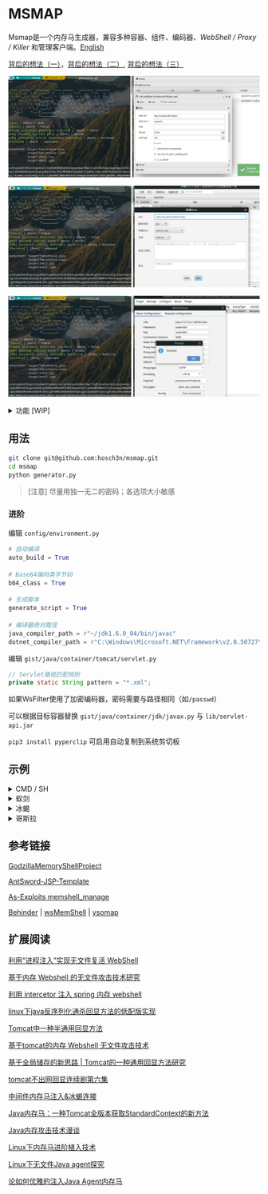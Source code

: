 # MSMAP

Msmap是一个内存马生成器，兼容多种容器、组件、编码器、*WebShell / Proxy / Killer* 和管理客户端。[English](README.md)

[背后的想法（一）](https://hosch3n.github.io/2022/08/08/Msmap%E5%86%85%E5%AD%98%E9%A9%AC%E7%94%9F%E6%88%90%E6%A1%86%E6%9E%B6%EF%BC%88%E4%B8%80%EF%BC%89/)，[背后的想法（二）](https://hosch3n.github.io/2022/08/09/Msmap%E5%86%85%E5%AD%98%E9%A9%AC%E7%94%9F%E6%88%90%E6%A1%86%E6%9E%B6%EF%BC%88%E4%BA%8C%EF%BC%89/), [背后的想法（三）](https://hosch3n.github.io/2022/10/29/Msmap%E5%86%85%E5%AD%98%E9%A9%AC%E7%94%9F%E6%88%90%E6%A1%86%E6%9E%B6%EF%BC%88%E4%B8%89%EF%BC%89/)

![](img/a.png)

![](img/b.png)

![](img/c.png)

<details>
<summary>功能 [WIP]</summary>

### Function

- [x] 动态菜单
- [x] 自动编译
- [x] 生成脚本
- [ ] 精简模式
- [ ] 图形界面

### Container

- Java
  - [x] Tomcat7
  - [x] Tomcat8
  - [x] Tomcat9
  - [x] Tomcat10
  - [ ] Resin3
  - [x] Resin4
  - [ ] WebSphere
  - [ ] GlassFish
  - [ ] WebLogic
  - [ ] JBoss
  - [x] Spring*
  - [ ] Netty
  - [x] JVM*
- .NET
  - [ ] IIS
- PHP
- Python

*：SpringHandler仅支持JDK8+

*：默认支持`Linux Tomcat 8/9`，可以根据进阶指南适配更多版本

### WebShell / Proxy / Killer

- WebShell
  - [x] CMD / SH
  - [x] AntSword
  - [x] JSPJS
  - [x] Behinder
  - [x] Godzilla

- *没有模块化的必要*

~~Proxy: Neo-reGeorg, wsproxy~~

~~Killer: java-memshell-scanner, ASP.NET-Memshell-Scanner~~

### Decoder / Decryptor / Hasher

- Decoder
  - [x] Base64
  - [ ] Hex
- Decryptor
  - [x] XOR
  - [x] RC4
  - [x] AES128
  - [x] AES256
  - [ ] RSA
- Hasher
  - [x] MD5
  - [x] SHA128
  - [x] SHA256

</details>

## 用法

``` bash
git clone git@github.com:hosch3n/msmap.git
cd msmap
python generator.py
```

> [注意] 尽量用独一无二的密码；各选项大小敏感

### 进阶

编辑 `config/environment.py`

``` python
# 自动编译
auto_build = True

# Base64编码类字节码
b64_class = True

# 生成脚本
generate_script = True

# 编译器绝对路径
java_compiler_path = r"~/jdk1.6.0_04/bin/javac"
dotnet_compiler_path = r"C:\Windows\Microsoft.NET\Framework\v2.0.50727\csc.exe"
```

编辑 `gist/java/container/tomcat/servlet.py`

``` java
// Servlet路径匹配规则
private static String pattern = "*.xml";
```

如果WsFilter使用了加密编码器，密码需要与路径相同（如`/passwd`）

可以根据目标容器替换 `gist/java/container/jdk/javax.py` 与 `lib/servlet-api.jar`

`pip3 install pyperclip` 可启用自动复制到系统剪切板

## 示例

<details>
<summary>CMD / SH</summary>

系统**命令** 搭配 **Base64** 编码器 | 注入到 Tomcat Valve

`python generator.py Java Tomcat Valve Base64 CMD passwd`

</details>

<details>
<summary>蚁剑</summary>

**JSP**类型 搭配 **default** 编码器 | 注入到 Tomcat Valve

`python generator.py Java Tomcat Valve RAW AntSword passwd`

**JSP**类型 搭配 **[aes_128_ecb_pkcs7_padding_md5](extend/AntSword/encoder/aes_128_ecb_pkcs7_padding_md5.js)** 编码器 | 注入到 Tomcat Listener

`python generator.py Java Tomcat Listener AES128 AntSword passwd`

**JSP**类型 搭配 **[rc_4_sha256](extend/AntSword/encoder/rc_4_sha256.js)** 编码器 | 注入到 Tomcat Servlet

`python generator.py Java Tomcat Servlet RC4 AntSword passwd`

**JSP**类型 搭配 **[xor_md5](extend/AntSword/encoder/xor_md5.js)** 编码器 | AgentFiless注入到 HttpServlet

`python generator.py Java JDK JavaX XOR AntSword passwd`

**JSPJS**类型 搭配 **[aes_128_ecb_pkcs7_padding_md5](extend/AntSword/encoder/aes_128_ecb_pkcs7_padding_md5.js)** 编码器 | 注入到 Tomcat WsFilter

`python generator.py Java Tomcat WsFilter AES128 JSPJS passwd`

**JSPJS**类型 搭配 **[xor_md5](extend/AntSword/encoder/xor_md5.js)** 编码器 | 注入到 Spring Handler

`python generator.py Java Spring Handler XOR JSPJS passwd`

</details>

<details>
<summary>冰蝎</summary>

**default_aes**类型 | 注入到 Tomcat Valve

`python generator.py Java Tomcat Valve AES128 Behinder rebeyond`

**default_xor_base64**类型 | 注入到 Spring Interceptor

`python generator.py Java Spring Interceptor XOR Behinder rebeyond`

</details>

<details>
<summary>哥斯拉</summary>

**JAVA_AES_BASE64**类型 | 注入到 Tomcat Valve

`python generator.py Java Tomcat Valve AES128 Godzilla superidol`

**JAVA_AES_BASE64**类型 | AgentFiless注入到 HttpServlet

`python generator.py Java JDK JavaX AES128 Godzilla superidol`

**JAVA_AES_BASE64**类型 | 注入到 Spring Handler

`python generator.py Java Spring Handler AES128 Godzilla superidol`

> [已知问题](https://github.com/BeichenDream/Godzilla/issues/76)

</details>

## 参考链接

[GodzillaMemoryShellProject](https://github.com/BeichenDream/GodzillaMemoryShellProject)

[AntSword-JSP-Template](https://github.com/AntSwordProject/AntSword-JSP-Template)

[As-Exploits memshell_manage](https://github.com/yzddmr6/As-Exploits/tree/master/core/memshell_manage)

[Behinder](https://github.com/rebeyond/Behinder) | [wsMemShell](https://github.com/veo/wsMemShell) | [ysomap](https://github.com/wh1t3p1g/ysomap)

## 扩展阅读

[利用“进程注入”实现无文件复活 WebShell](https://www.freebuf.com/articles/web/172753.html)

[基于内存 Webshell 的无文件攻击技术研究](https://landgrey.me/blog/12/)

[利用 intercetor 注入 spring 内存 webshell](https://landgrey.me/blog/19/)

[linux下java反序列化通杀回显方法的低配版实现](https://xz.aliyun.com/t/7307)

[Tomcat中一种半通用回显方法](https://xz.aliyun.com/t/7348)

[基于tomcat的内存 Webshell 无文件攻击技术](https://xz.aliyun.com/t/7388)

[基于全局储存的新思路 | Tomcat的一种通用回显方法研究](https://mp.weixin.qq.com/s?__biz=MzIwNDA2NDk5OQ==&amp;mid=2651374294&amp;idx=3&amp;sn=82d050ca7268bdb7bcf7ff7ff293d7b3)

[tomcat不出网回显连续剧第六集](https://xz.aliyun.com/t/7535)

[中间件内存马注入&冰蝎连接](https://paper.seebug.org/1441/#2mbeancontext)

[Java内存马：一种Tomcat全版本获取StandardContext的新方法](https://xz.aliyun.com/t/9914)

[Java内存攻击技术漫谈](https://xz.aliyun.com/t/10075)

[Linux下内存马进阶植入技术](https://xz.aliyun.com/t/10186)

[Linux下无文件Java agent探究](https://tttang.com/archive/1525/)

[论如何优雅的注入Java Agent内存马](https://xz.aliyun.com/t/11640)